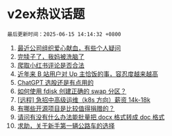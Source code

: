 # v2ex热议话题

`最后更新时间：2025-06-15 14:14:32 +0800`

1. [最近公司组织爱心献血，有些个人疑问](https://www.v2ex.com/t/1138594)
1. [完犊子了，我妈被洗脑了](https://www.v2ex.com/t/1138669)
1. [爬取小红书评论是否合法](https://www.v2ex.com/t/1138599)
1. [近年来 B 站用户对 Up 主恰饭的事，容忍度越来越高](https://www.v2ex.com/t/1138643)
1. [ChatGPT 选股还是有点用的](https://www.v2ex.com/t/1138564)
1. [如何使用 fdisk 创建正确的 swap 分区？](https://www.v2ex.com/t/1138590)
1. [[远程] 急招中高级运维（k8s 方向）薪资 14k-18k](https://www.v2ex.com/t/1138595)
1. [有哪些开源项目是比较值得捐赠的？](https://www.v2ex.com/t/1138596)
1. [请问有没有什么办法能批量把 docx 格式转成 doc 格式](https://www.v2ex.com/t/1138561)
1. [求助，关于新手第一辆公路车的选择](https://www.v2ex.com/t/1138618)

